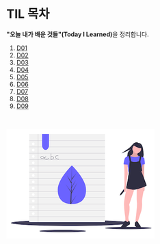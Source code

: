 # TIL 목차

<strong>"오늘 내가 배운 것들"(Today I Learned)</strong>을 정리합니다.

1. [D01](./D01.md)
1. [D02](./D02.md)
1. [D03](./D03.md)
1. [D04](./D04.md)
1. [D05](./D05.md)
1. [D06](./D06.md)
1. [D07](./D07.md)
1. [D08](./D08.md)
1. [D09](./D09.md)



<!-- 
 Q. 링크가 적용되어 있으면 아래의 형식 처럼 만들 수 없나요? 

<details open>
  <summary>D1 - D10</summary>
1. [D01](./D01.md)
1. [D02](./D02.md)
1. [D03](./D03.md)
1. [D04](./D04.md)
1. [D05](./D05.md)
1. [D06](./D06.md)
1. [D07](./D07.md)
1. [D08](./D08.md)
1. [D09](./D09.md)
1. [D10](./D10.md)
</details> 
-->

<!-- 
  A. 아래 처럼 사용하면 원하는대로 구현될 거에요.
     지금껏 일자 별로 리스트 추가했지만, 각 일자별 
     내용 확인 후 요약 내용을 추가하면 좋겠네요.
     예) D01 - JavaScript란?

<details open>
  <summary>D1 - D10</summary>
  <br />

  1. [D01](./D01.md)
  1. [D02](./D02.md)
  1. [D03](./D03.md)
  1. [D04](./D04.md)
  1. [D05](./D05.md)
  1. [D06](./D06.md)
  1. [D07](./D07.md)
  1. [D08](./D08.md)
  1. [D09](./D09.md)
  1. [D10](./D10.md)
</details> 
-->

<br>

![](./assets/learning.png)
